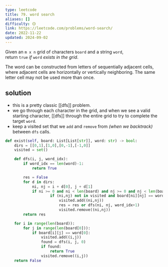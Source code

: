 ```yaml
---
type: leetcode
title: 79. word search
aliases: []
difficulty: 🟡
link: https://leetcode.com/problems/word-search/
date: 2022-11-22
updated: 2024-09-02
---
```


Given an `m x n` grid of characters `board` and a string `word`, return `true` _if_ `word` _exists in the grid_.

The word can be constructed from letters of sequentially adjacent cells, where adjacent cells are horizontally or vertically neighboring. The same letter cell may not be used more than once.

## solution

- this is a pretty classic [[dfs]] problem.
- we go through each character in the grid, and when we see a valid starting character, [[dfs]] through the entire grid to try to complete the target `word`.
- keep a visited set that we `add` and `remove` from _(when we backtrack)_ between `dfs` calls.

```python
def exist(self, board: List[List[str]], word: str) -> bool:
	dirs = [[0,1],[1,0],[0,-1],[-1,0]]
	visited = set()

	def dfs(i, j, word_idx):
		if word_idx == len(word)-1:
			return True

		res = False
		for d in dirs:
			ni, nj = i + d[0], j + d[1]
			if ni >= 0 and ni < len(board) and nj >= 0 and nj < len(board[0]):
					if (ni,nj) not in visited and board[ni][nj] == word[word_idx+1]:
						visited.add((ni,nj))
						res = res or dfs(ni, nj, word_idx+1)
						visited.remove((ni,nj))
		return res

	for i in range(len(board)):
		for j in range(len(board[0])):
			if board[i][j] == word[0]:
				visited.add((i,j))
				found = dfs(i, j, 0)
				if found:
					return True
				visited.remove((i,j))
	return False
```
